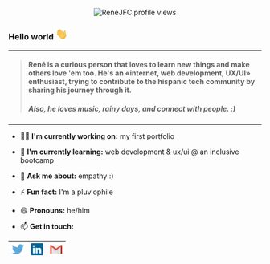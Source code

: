 <p align="center">
  <img src="https://komarev.com/ghpvc/?username=renejfc" alt="ReneJFC profile views" />
</p>

### Hello world <img src="https://github.com/renejfc/renejfc/blob/master/assets/hi.gif" width="24px">
----
> #### René is a curious person that loves to learn new things and make others love 'em too. He's an «internet, web development, UX/UI» enthusiast, trying to contribute to the hispanic tech community by sharing his journey through it.
> ##### Also, he loves music, rainy days, and connect with people. :)
----
- 👨‍💻 **I'm currently working on:** my first portfolio

- 🌱 **I'm currently learning:** web development & ux/ui @ an inclusive bootcamp

- 💬 **Ask me about:** empathy :)

- ⚡ **Fun fact:** I'm a pluviophile

- 😄 **Pronouns:** he/him

<!-- - 🎨 All of my projects are available at: [(work in progress)](https://renejfc.github.io/) -->

- 📫 **Get in touch:** 

|  [<img src="https://github.com/renejfc/renejfc/blob/master/assets/twitter.svg" alt="Twitter Logo" width="24">](https://twitter.com/ReneJFC_) |  [<img src="https://github.com/renejfc/renejfc/blob/master/assets/linkedin.svg" alt="Linkedin Logo" width="24">](https://linkedin.com/in/ReneJFC) |  [<img src="https://github.com/renejfc/renejfc/blob/master/assets/gmail.svg" alt="Gmail Logo" width="24">](hola@renejfc.dev)
|---|---|---|
